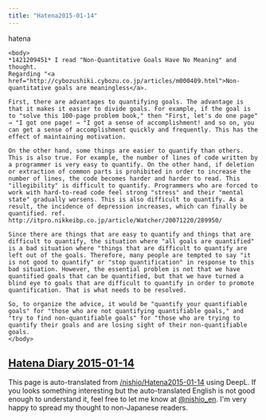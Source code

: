 ```yaml
---
title: "Hatena2015-01-14"
---
```


hatena

```
<body>
*1421209451* I read "Non-Quantitative Goals Have No Meaning" and thought.
Regarding "<a href="http://cybozushiki.cybozu.co.jp/articles/m000409.html">Non-quantitative goals are meaningless</a>.

First, there are advantages to quantifying goals. The advantage is that it makes it easier to divide goals. For example, if the goal is to "solve this 100-page problem book," then "First, let's do one page" → "I got one page! → "I got a sense of accomplishment! and so on, you can get a sense of accomplishment quickly and frequently. This has the effect of maintaining motivation.

On the other hand, some things are easier to quantify than others. This is also true. For example, the number of lines of code written by a programmer is very easy to quantify. On the other hand, if deletion or extraction of common parts is prohibited in order to increase the number of lines, the code becomes harder and harder to read. This "illegibility" is difficult to quantify. Programmers who are forced to work with hard-to-read code feel strong "stress" and their "mental state" gradually worsens. This is also difficult to quantify. As a result, the incidence of depression increases, which can finally be quantified. ref. http://itpro.nikkeibp.co.jp/article/Watcher/20071220/289950/

Since there are things that are easy to quantify and things that are difficult to quantify, the situation where "all goals are quantified" is a bad situation where "things that are difficult to quantify are left out of the goals. Therefore, many people are tempted to say "it is not good to quantify" or "stop quantification" in response to this bad situation. However, the essential problem is not that we have quantified goals that can be quantified, but that we have turned a blind eye to goals that are difficult to quantify in order to promote quantification. That is what needs to be resolved.

So, to organize the advice, it would be "quantify your quantifiable goals" for "those who are not quantifying quantifiable goals," and "try to find non-quantifiable goals" for "those who are trying to quantify their goals and are losing sight of their non-quantifiable goals.
</body>
```


[Hatena Diary 2015-01-14](https://nishiohirokazu.hatenadiary.org/archive/2015/01/14)
---
This page is auto-translated from [/nishio/Hatena2015-01-14](https://scrapbox.io/nishio/Hatena2015-01-14) using DeepL. If you looks something interesting but the auto-translated English is not good enough to understand it, feel free to let me know at [@nishio_en](https://twitter.com/nishio_en). I'm very happy to spread my thought to non-Japanese readers.